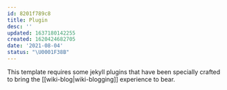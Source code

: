 ```yaml
---
id: 8201f789c8
title: Plugin
desc: ''
updated: 1637180142255
created: 1620424682705
date: '2021-08-04'
status: "\U0001F38B"
---
```


This template requires some jekyll plugins that have been specially crafted to bring the [[wiki-blog|wiki-blogging]] experience to bear.

